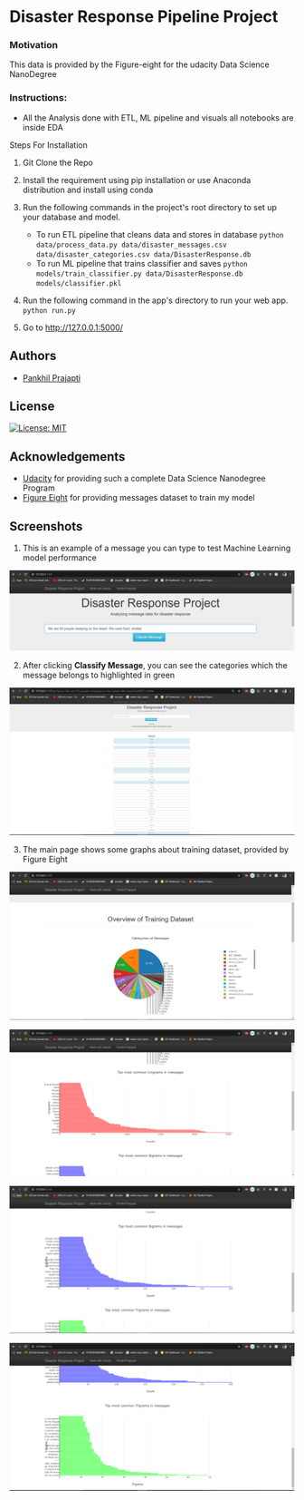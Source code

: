 # Disaster Response Pipeline Project

### Motivation
This data is provided by the Figure-eight for the udacity Data Science NanoDegree 



### Instructions:

- All the Analysis done with ETL, ML pipeline and visuals all notebooks are inside EDA

Steps For Installation 

1. Git Clone the Repo

2. Install the requirement using pip installation or
use Anaconda distribution and install using conda

3. Run the following commands in the project's root directory to set up your database and model.

    - To run ETL pipeline that cleans data and stores in database
        `python data/process_data.py data/disaster_messages.csv data/disaster_categories.csv data/DisasterResponse.db`
    - To run ML pipeline that trains classifier and saves
        `python models/train_classifier.py data/DisasterResponse.db models/classifier.pkl`

4. Run the following command in the app's directory to run your web app.
    `python run.py`

5. Go to http://127.0.0.1:5000/


<a name="authors"></a>
## Authors

* [Pankhil Prajapti](https://github.com/pankhilprajapati)

<a name="license"></a>
## License
[![License: MIT](https://img.shields.io/badge/License-MIT-yellow.svg)](https://opensource.org/licenses/MIT)

<a name="acknowledgement"></a>
## Acknowledgements

* [Udacity](https://www.udacity.com/) for providing such a complete Data Science Nanodegree Program
* [Figure Eight](https://www.figure-eight.com/) for providing messages dataset to train my model

<a name="screenshots"></a>
## Screenshots

1. This is an example of a message you can type to test Machine Learning model performance

![Sample Input](screenshots/class1.PNG)

2. After clicking **Classify Message**, you can see the categories which the message belongs to highlighted in green

![Sample Output](screenshots/class2.PNG)

3. The main page shows some graphs about training dataset, provided by Figure Eight


![Main Page1](/screenshots/fig1.PNG)

![Main Page2](/screenshots/fig2.PNG)

![Main Page3](/screenshots/fig3.PNG)

![Main Page4](/screenshots/fig4.PNG)


